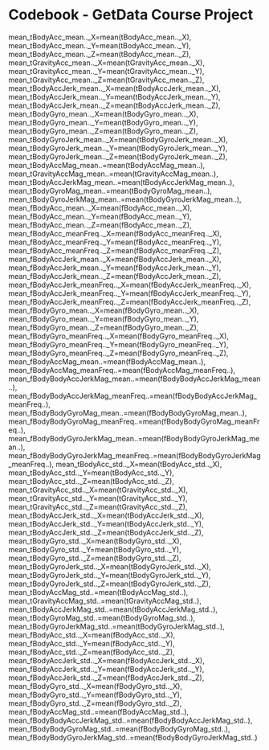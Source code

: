 # Codebook - GetData Course Project

mean_tBodyAcc_mean.._X=mean(tBodyAcc_mean.._X),
mean_tBodyAcc_mean.._Y=mean(tBodyAcc_mean.._Y),
mean_tBodyAcc_mean.._Z=mean(tBodyAcc_mean.._Z),
mean_tGravityAcc_mean.._X=mean(tGravityAcc_mean.._X),
mean_tGravityAcc_mean.._Y=mean(tGravityAcc_mean.._Y),
mean_tGravityAcc_mean.._Z=mean(tGravityAcc_mean.._Z),
mean_tBodyAccJerk_mean.._X=mean(tBodyAccJerk_mean.._X),
mean_tBodyAccJerk_mean.._Y=mean(tBodyAccJerk_mean.._Y),
mean_tBodyAccJerk_mean.._Z=mean(tBodyAccJerk_mean.._Z),
mean_tBodyGyro_mean.._X=mean(tBodyGyro_mean.._X),
mean_tBodyGyro_mean.._Y=mean(tBodyGyro_mean.._Y),
mean_tBodyGyro_mean.._Z=mean(tBodyGyro_mean.._Z),
mean_tBodyGyroJerk_mean.._X=mean(tBodyGyroJerk_mean.._X),
mean_tBodyGyroJerk_mean.._Y=mean(tBodyGyroJerk_mean.._Y),
mean_tBodyGyroJerk_mean.._Z=mean(tBodyGyroJerk_mean.._Z),
mean_tBodyAccMag_mean..=mean(tBodyAccMag_mean..),
mean_tGravityAccMag_mean..=mean(tGravityAccMag_mean..),
mean_tBodyAccJerkMag_mean..=mean(tBodyAccJerkMag_mean..),
mean_tBodyGyroMag_mean..=mean(tBodyGyroMag_mean..),
mean_tBodyGyroJerkMag_mean..=mean(tBodyGyroJerkMag_mean..),
mean_fBodyAcc_mean.._X=mean(fBodyAcc_mean.._X),
mean_fBodyAcc_mean.._Y=mean(fBodyAcc_mean.._Y),
mean_fBodyAcc_mean.._Z=mean(fBodyAcc_mean.._Z),
mean_fBodyAcc_meanFreq.._X=mean(fBodyAcc_meanFreq.._X),
mean_fBodyAcc_meanFreq.._Y=mean(fBodyAcc_meanFreq.._Y),
mean_fBodyAcc_meanFreq.._Z=mean(fBodyAcc_meanFreq.._Z),
mean_fBodyAccJerk_mean.._X=mean(fBodyAccJerk_mean.._X),
mean_fBodyAccJerk_mean.._Y=mean(fBodyAccJerk_mean.._Y),
mean_fBodyAccJerk_mean.._Z=mean(fBodyAccJerk_mean.._Z),
mean_fBodyAccJerk_meanFreq.._X=mean(fBodyAccJerk_meanFreq.._X),
mean_fBodyAccJerk_meanFreq.._Y=mean(fBodyAccJerk_meanFreq.._Y),
mean_fBodyAccJerk_meanFreq.._Z=mean(fBodyAccJerk_meanFreq.._Z),
mean_fBodyGyro_mean.._X=mean(fBodyGyro_mean.._X),
mean_fBodyGyro_mean.._Y=mean(fBodyGyro_mean.._Y),
mean_fBodyGyro_mean.._Z=mean(fBodyGyro_mean.._Z),
mean_fBodyGyro_meanFreq.._X=mean(fBodyGyro_meanFreq.._X),
mean_fBodyGyro_meanFreq.._Y=mean(fBodyGyro_meanFreq.._Y),
mean_fBodyGyro_meanFreq.._Z=mean(fBodyGyro_meanFreq.._Z),
mean_fBodyAccMag_mean..=mean(fBodyAccMag_mean..),
mean_fBodyAccMag_meanFreq..=mean(fBodyAccMag_meanFreq..),
mean_fBodyBodyAccJerkMag_mean..=mean(fBodyBodyAccJerkMag_mean..),
mean_fBodyBodyAccJerkMag_meanFreq..=mean(fBodyBodyAccJerkMag_meanFreq..),
mean_fBodyBodyGyroMag_mean..=mean(fBodyBodyGyroMag_mean..),
mean_fBodyBodyGyroMag_meanFreq..=mean(fBodyBodyGyroMag_meanFreq..),
mean_fBodyBodyGyroJerkMag_mean..=mean(fBodyBodyGyroJerkMag_mean..),
mean_fBodyBodyGyroJerkMag_meanFreq..=mean(fBodyBodyGyroJerkMag_meanFreq..),
mean_tBodyAcc_std.._X=mean(tBodyAcc_std.._X),
mean_tBodyAcc_std.._Y=mean(tBodyAcc_std.._Y),
mean_tBodyAcc_std.._Z=mean(tBodyAcc_std.._Z),
mean_tGravityAcc_std.._X=mean(tGravityAcc_std.._X),
mean_tGravityAcc_std.._Y=mean(tGravityAcc_std.._Y),
mean_tGravityAcc_std.._Z=mean(tGravityAcc_std.._Z),
mean_tBodyAccJerk_std.._X=mean(tBodyAccJerk_std.._X),
mean_tBodyAccJerk_std.._Y=mean(tBodyAccJerk_std.._Y),
mean_tBodyAccJerk_std.._Z=mean(tBodyAccJerk_std.._Z),
mean_tBodyGyro_std.._X=mean(tBodyGyro_std.._X),
mean_tBodyGyro_std.._Y=mean(tBodyGyro_std.._Y),
mean_tBodyGyro_std.._Z=mean(tBodyGyro_std.._Z),
mean_tBodyGyroJerk_std.._X=mean(tBodyGyroJerk_std.._X),
mean_tBodyGyroJerk_std.._Y=mean(tBodyGyroJerk_std.._Y),
mean_tBodyGyroJerk_std.._Z=mean(tBodyGyroJerk_std.._Z),
mean_tBodyAccMag_std..=mean(tBodyAccMag_std..),
mean_tGravityAccMag_std..=mean(tGravityAccMag_std..),
mean_tBodyAccJerkMag_std..=mean(tBodyAccJerkMag_std..),
mean_tBodyGyroMag_std..=mean(tBodyGyroMag_std..),
mean_tBodyGyroJerkMag_std..=mean(tBodyGyroJerkMag_std..),
mean_fBodyAcc_std.._X=mean(fBodyAcc_std.._X),
mean_fBodyAcc_std.._Y=mean(fBodyAcc_std.._Y),
mean_fBodyAcc_std.._Z=mean(fBodyAcc_std.._Z),
mean_fBodyAccJerk_std.._X=mean(fBodyAccJerk_std.._X),
mean_fBodyAccJerk_std.._Y=mean(fBodyAccJerk_std.._Y),
mean_fBodyAccJerk_std.._Z=mean(fBodyAccJerk_std.._Z),
mean_fBodyGyro_std.._X=mean(fBodyGyro_std.._X),
mean_fBodyGyro_std.._Y=mean(fBodyGyro_std.._Y),
mean_fBodyGyro_std.._Z=mean(fBodyGyro_std.._Z),
mean_fBodyAccMag_std..=mean(fBodyAccMag_std..),
mean_fBodyBodyAccJerkMag_std..=mean(fBodyBodyAccJerkMag_std..),
mean_fBodyBodyGyroMag_std..=mean(fBodyBodyGyroMag_std..),
mean_fBodyBodyGyroJerkMag_std..=mean(fBodyBodyGyroJerkMag_std..)



